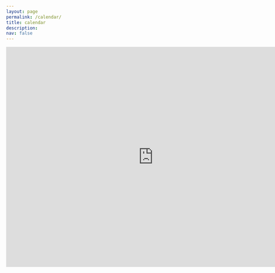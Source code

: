 ```yaml
---
layout: page
permalink: /calendar/
title: calendar
description: 
nav: false
---
```


<iframe src="https://calendar.google.com/calendar/embed?height=600&wkst=1&bgcolor=%23ffffff&ctz=America%2FLos_Angeles&showNav=1&showPrint=0&showCalendars=0&mode=WEEK&title=Daehyeok%20Kim's%20Calendar&src=ZGFlaHllb2tAdXRleGFzLmVkdQ&src=Y19iaDlrNDBjMTVqZTRxcXV0dGpxaDdpbmZwb0Bncm91cC5jYWxlbmRhci5nb29nbGUuY29t&src=Y19mbTdpazh2b3BrdmYwcmRvN2QyajFvY2JjMEBncm91cC5jYWxlbmRhci5nb29nbGUuY29t&color=%237CB342&color=%230B8043&color=%23009688" style="border-width:0" width="800" height="600" frameborder="0" scrolling="no"></iframe>
